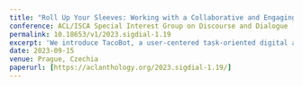 ```yaml
---
title: "Roll Up Your Sleeves: Working with a Collaborative and Engaging Task Oriented Dialogue System"
conference: ACL/ISCA Special Interest Group on Discourse and Dialogue [SIGDIAL 2023]
permalink: 10.18653/v1/2023.sigdial-1.19
excerpt: 'We introduce TacoBot, a user-centered task-oriented digital assistant designed to guide users through complex real-world tasks with multiple steps. Covering a wide range of cooking and how-to tasks, we aim to deliver a collaborative and engaging dialogue experience. Equipped with language understanding, dialogue management, and response generation components supported by a robust search engine, TacoBot ensures efficient task assistance.'
date: 2023-09-15
venue: Prague, Czechia
paperurl: [https://aclanthology.org/2023.sigdial-1.19/]
---
```

